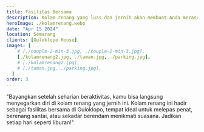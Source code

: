 ```yaml
---
title: Fasilitas Bersama
description: Kolam renang yang luas dan jernih akan membuat Anda merasa segar dan rileks.
heroImage: ./kolamrenang.webp
date: "Apr 15 2024"
location: Semarang
clients: [Guloklopo House]
images: [
    # [./couple-2-min-3.jpg, ./couple-2-min-3.jpg],
    [./kolamrenang2.jpg, ./taman.jpg, ./parking.jpg],
    # [./kolamrenang2.jpg],
    # [./taman.jpg, ./parking.jpg],
  ]
order: 3
---
```


"Bayangkan setelah seharian beraktivitas, kamu bisa langsung menyegarkan diri di kolam renang yang jernih ini. Kolam renang ini hadir sebagai fasilitas bersama di Guloklopo, tempat ideal untuk melepas penat, berenang santai, atau sekadar berendam menikmati suasana. Jadikan setiap hari seperti liburan!"
